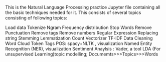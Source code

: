 This is the Natural Language Processing practice Jupyter file containing all the basic techniques needed for it. 
This consists of several topics consisting of following topics:

Load data
Tokenize
Ngram
Frequency distribution
Stop Words
Remove Punctuation
Remove tags
Remove numbers
Regular Expression
Replacing string
Stemming
Lemmatization
Count Vectorizer
TF-IDF
Data Cleaning
Word Cloud
Token Tags
POS: spacy+NLTK , visualization
Named Entity Recognition (NER), visualization
Sentiment Anaylsis : Vader, a tool
LDA (For unsupervised Learning)topic modelling; Documemts>>>Topics>>>Words
